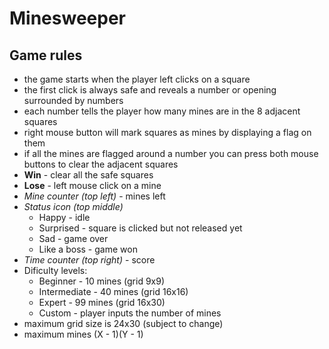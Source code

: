 # Minesweeper

## Game rules

- the game starts when the player left clicks on a square
- the first click is always safe and reveals a number or opening surrounded by numbers
- each number tells the player how many mines are in the 8 adjacent squares
- right mouse button will mark squares as mines by displaying a flag on them
- if all the mines are flagged around a number you can press both mouse buttons to clear the adjacent squares
- __Win__ - clear all the safe squares
- __Lose__ - left mouse click on a mine
- _Mine counter (top left)_ - mines left
- _Status icon (top middle)_
    - Happy - idle
    - Surprised - square is clicked but not released yet
    - Sad - game over
    - Like a boss - game won
- _Time counter (top right)_ - score 
- Dificulty levels:
    - Beginner - 10 mines (grid 9x9)
    - Intermediate - 40 mines (grid 16x16)
    - Expert - 99 mines (grid 16x30)
    - Custom - player inputs the number of mines
- maximum grid size is 24x30 (subject to change)
- maximum mines (X - 1)(Y - 1)